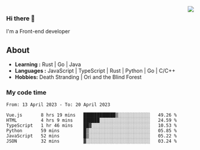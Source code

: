 <img align='right' src="https://github-readme-stats.vercel.app/api?username=strugglebak&show_icons=true">

### Hi there 👋

I'm a Front-end developer

## About

-  **Learning :** Rust | Go | Java
-  **Languages :** JavaScript | TypeScript | Rust | Python | Go | C/C++
-  **Hobbies:** Death Stranding | Ori and the Blind Forest

### My code time

<!--START_SECTION:waka-->

```text
From: 13 April 2023 - To: 20 April 2023

Vue.js       8 hrs 19 mins   ████████████▒░░░░░░░░░░░░   49.26 %
HTML         4 hrs 9 mins    ██████░░░░░░░░░░░░░░░░░░░   24.59 %
TypeScript   1 hr 46 mins    ██▓░░░░░░░░░░░░░░░░░░░░░░   10.53 %
Python       59 mins         █▒░░░░░░░░░░░░░░░░░░░░░░░   05.85 %
JavaScript   52 mins         █▒░░░░░░░░░░░░░░░░░░░░░░░   05.22 %
JSON         32 mins         ▓░░░░░░░░░░░░░░░░░░░░░░░░   03.24 %
```

<!--END_SECTION:waka-->
